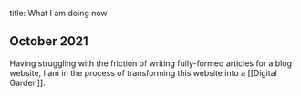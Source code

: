 title: What I am doing now

## October 2021

Having struggling with the friction of writing fully-formed articles for a blog website, I am in the process of transforming this website into a [[Digital Garden]].
